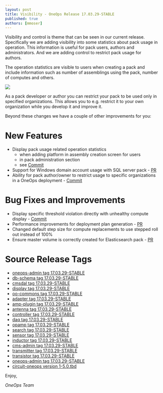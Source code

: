 ```yaml
---
layout: post
title: Visibility - OneOps Release 17.03.29-STABLE
published: true
authors: [mmoser]
---
```


Visibility and control is theme that can be seen in our current release. Specifically we are adding visibility into some
statistics about pack usage in operation.  This information is useful for pack users, authors and administrators.
And we are adding control to restrict pack usage for authors.

<!--more-->

The operation statistics are visible to users when creating a pack and include information such as number of assemblings
using the pack, number of computes and others.

<img src="../../assets/img/ui/pack-operation-stats.png"/>

As a pack developer or author you can restrict your pack to be used only in specified organizations. This allows you to
e.g. restrict it to your own organization while you develop it and improve it.

Beyond these changes we have a couple of other improvements for you:

# New Features

* Display pack usage related operation statistics
  * when adding platform in assembly creation screen for users
  * in pack administration section
  * see [Commit](https://github.com/oneops/display/commit/77a57fe6cb8231c3fc34e7667be739dfbc46d45c)
* Support for Windows domain account usage with SQL server pack - [PR](https://github.com/oneops/circuit-oneops-1/pull/750)
* Ability for pack author/owner to restrict usage to specific organizations in a OneOps deployment - [Commit](https://github.com/oneops/display/commit/77a57fe6cb8231c3fc34e7667be739dfbc46d45c)

# Bug Fixes and Improvements

* Display specific threshold violation directly with unhealthy compute display - [Commit](https://github.com/oneops/display/pull/173/commits/2bac557cb5e86b677b7ee5777661ef73eff84df2)
* Performance improvements for deployment plan generation - [PR](https://github.com/oneops/transistor/pull/101)
* Changed default step size for compute replacements to use stepped roll out instead of 100%
* Ensure master volume is correctly created for Elasticsearch pack - [PR](https://github.com/oneops/circuit-oneops-1/pull/759)

# Source Release Tags

- [oneops-admin tag 17.03.29-STABLE](https://github.com/oneops/oneops-admin/tree/17.03.29-STABLE)
- [db-schema tag 17.03.29-STABLE](https://github.com/oneops/db-schema/tree/17.03.29-STABLE)
- [cmsdal tag 17.03.29-STABLE](https://github.com/oneops/cmsdal/tree/17.03.29-STABLE)
- [display tag 17.03.29-STABLE](https://github.com/oneops/display/tree/17.03.29-STABLE)
- [oo-commons tag 17.03.29-STABLE](https://github.com/oneops/oo-commons/tree/17.03.29-STABLE)
- [adapter tag 17.03.29-STABLE](https://github.com/oneops/adapter/tree/17.03.29-STABLE)
- [amp-plugin tag 17.03.29-STABLE](https://github.com/oneops/amq-plugin/tree/17.03.29-STABLE)
- [antenna tag 17.03.29-STABLE](https://github.com/oneops/antenna/tree/17.03.29-STABLE)
- [controller tag 17.03.29-STABLE](https://github.com/oneops/controller/tree/17.03.29-STABLE)
- [daq tag 17.03.29-STABLE](https://github.com/oneops/daq/tree/17.03.29-STABLE)
- [opamp tag 17.03.29-STABLE](https://github.com/oneops/opamp/tree/17.03.29-STABLE)
- [search tag 17.03.29-STABLE](https://github.com/oneops/search/tree/17.03.29-STABLE)
- [sensor tag 17.03.29-STABLE](https://github.com/oneops/sensor/tree/17.03.29-STABLE)
- [inductor tag 17.03.29-STABLE](https://github.com/oneops/inductor/tree/17.03.29-STABLE)
- [cms-admin tag 17.03.29-STABLE](https://github.com/oneops/cms-admin/tree/17.03.29-STABLE)
- [transmitter tag 17.03.29-STABLE](https://github.com/oneops/transmitter/tree/17.03.29-STABLE)
- [transistor tag 17.03.29-STABLE](https://github.com/oneops/transistor/tree/17.03.29-STABLE)
- [oneops-admin tag 17.03.29-STABLE](https://github.com/oneops/oneops-admin/tree/17.03.29-STABLE)
- [circuit-oneops version 1-5.0.tbd](https://github.com/oneops/circuit-oneops-1/releases/tag/circuit-oneops-1-5.0.tbd)

Enjoy,

_OneOps Team_
